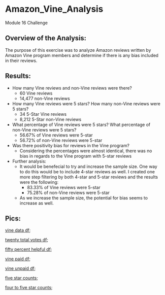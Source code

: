 # Amazon_Vine_Analysis
Module 16 Challenge

## Overview of the Analysis:
The purpose of this exercise was to analyze Amazon reviews written by Amazon Vine program members and determine if there is any bias included in their reviews.

## Results:
* How many Vine reviews and non-Vine reviews were there?
  * 60 Vine reviews
  * 14,477 non-Vine reviews
* How many Vine reviews were 5 stars? How many non-Vine reviews were 5 stars?
  * 34 5-Star Vine reviews
  * 8,212 5-Star non-Vine reviews
* What percentage of Vine reviews were 5 stars? What percentage of non-Vine reviews were 5 stars?
  * 56.67% of Vine reviews were 5-star
  * 56.72% of non-Vine reviews were 5-star
* Was there positivity bias for reviews in the Vine program?
  * Considering the percentages were almost identical, there was no bias in regards to the Vine program with 5-star reviews
* Further analysis:
  * It would be benefecial to try and increase the sample size.  One way to do this would be to include 4-star reviews as well.  I created one more step filtering by both 4-star and 5-star reviews and the results were the following:
    * 83.33% of Vine reviews were 5-star
    * 75.28% of non-Vine reviews were 5-star
  * As we increase the sample size, the potential for bias seems to increase as well.

## Pics:

[vine data df](https://github.com/tonyferri/Amazon_Vine_Analysis/blob/main/resources/vine%20data%20df.png);

[twenty total votes df](https://github.com/tonyferri/Amazon_Vine_Analysis/blob/main/resources/twenty%20total%20votes%20df.png);

[fifty percent helpful df](https://github.com/tonyferri/Amazon_Vine_Analysis/blob/main/resources/fifty%20percent%20helpful%20df.png);

[vine paid df](https://github.com/tonyferri/Amazon_Vine_Analysis/blob/main/resources/vine%20paid%20df.png);

[vine unpaid df](https://github.com/tonyferri/Amazon_Vine_Analysis/blob/main/resources/vine%20unpaid%20df.png);

[five star counts](https://github.com/tonyferri/Amazon_Vine_Analysis/blob/main/resources/five%20star%20counts.png);

[four to five star counts](https://github.com/tonyferri/Amazon_Vine_Analysis/blob/main/resources/four%20to%20five%20star%20counts.png);
